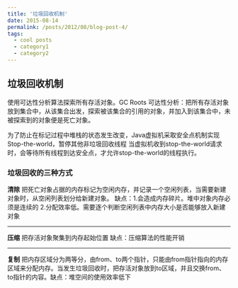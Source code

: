 ```yaml
---
title: '垃圾回收机制'
date: 2015-08-14
permalink: /posts/2012/08/blog-post-4/
tags:
  - cool posts
  - category1
  - category2
---
```


## 垃圾回收机制

使用可达性分析算法探索所有存活对象。GC Roots
可达性分析：把所有存活对象放到集合中，从该集合出发，探索被该集合的引用的对象，并加入到该集合中，未被探索到的对象便是死亡对象。

为了防止在标记过程中堆栈的状态发生改变，Java虚拟机采取安全点机制实现Stop-the-world，暂停其他非垃圾回收线程
当虚拟机收到stop-the-world请求时，会等待所有线程到达安全点，才允许stop-the-world的线程执行。

### 垃圾回收的三种方式
**清除**
把死亡对象占据的内存标记为空闲内存，并记录一个空闲列表，当需要新建对象时，从空闲列表划分给新建对象。
缺点：1.会造成内存碎片。堆中对象内存必须是连续的
     2.分配效率低。需要逐个判断空闲列表中内存大小是否能够放入新建对象
     
---

**压缩**
把存活对象聚集到内存起始位置
缺点：压缩算法的性能开销

---

**复制**
把内存区域分为两等分，由from、to两个指针，只能由from指针指向的内存区域来分配内存。当发生垃圾回收时，把存活对象放到to区域，并且交换from、to指针的内容。缺点：堆空间的使用效率低下
